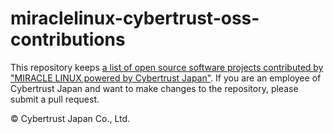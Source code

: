 # miraclelinux-cybertrust-oss-contributions
This repository keeps [a list of open source software projects contributed by "MIRACLE LINUX powered by Cybertrust Japan"](projects.md).
If you are an employee of Cybertrust Japan and want to make changes to the repository, please submit a pull request.

© Cybertrust Japan Co., Ltd.

